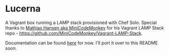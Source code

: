 Lucerna
=======

A Vagrant box running a LAMP stack provisioned with Chef Solo. Special thanks to [Mathias Hansen aka MiniCodeMonkey](https://github.com/MiniCodeMonkey) for his Vagrant LAMP Stack repo - https://github.com/MiniCodeMonkey/Vagrant-LAMP-Stack.

Documentation can be found [here](http://jp1971.com/2014/01/27/lucerna-a-vagrant-lamp-stack/) for now. I'll port it over to this README soon.
